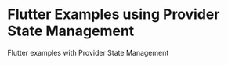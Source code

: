 # Flutter Examples using Provider State Management

Flutter examples with Provider State Management
